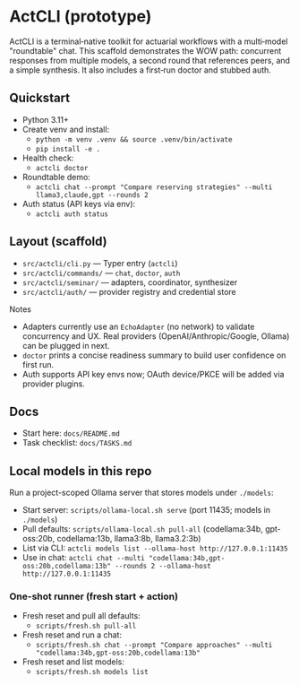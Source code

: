 # ActCLI (prototype)

ActCLI is a terminal‑native toolkit for actuarial workflows with a multi‑model "roundtable" chat. This scaffold demonstrates the WOW path: concurrent responses from multiple models, a second round that references peers, and a simple synthesis. It also includes a first‑run doctor and stubbed auth.

## Quickstart

- Python 3.11+
- Create venv and install:
  - `python -m venv .venv && source .venv/bin/activate`
  - `pip install -e .`
- Health check:
  - `actcli doctor`
- Roundtable demo:
  - `actcli chat --prompt "Compare reserving strategies" --multi llama3,claude,gpt --rounds 2`
- Auth status (API keys via env):
  - `actcli auth status`

## Layout (scaffold)
- `src/actcli/cli.py` — Typer entry (`actcli`)
- `src/actcli/commands/` — `chat`, `doctor`, `auth`
- `src/actcli/seminar/` — adapters, coordinator, synthesizer
- `src/actcli/auth/` — provider registry and credential store

Notes
- Adapters currently use an `EchoAdapter` (no network) to validate concurrency and UX. Real providers (OpenAI/Anthropic/Google, Ollama) can be plugged in next.
- `doctor` prints a concise readiness summary to build user confidence on first run.
- Auth supports API key envs now; OAuth device/PKCE will be added via provider plugins.

## Docs

- Start here: `docs/README.md`
- Task checklist: `docs/TASKS.md`

## Local models in this repo

Run a project-scoped Ollama server that stores models under `./models`:

- Start server: `scripts/ollama-local.sh serve` (port 11435; models in `./models`)
- Pull defaults: `scripts/ollama-local.sh pull-all` (codellama:34b, gpt-oss:20b, codellama:13b, llama3:8b, llama3.2:3b)
- List via CLI: `actcli models list --ollama-host http://127.0.0.1:11435`
- Use in chat: `actcli chat --multi "codellama:34b,gpt-oss:20b,codellama:13b" --rounds 2 --ollama-host http://127.0.0.1:11435`

### One-shot runner (fresh start + action)

- Fresh reset and pull all defaults:
  - `scripts/fresh.sh pull-all`
- Fresh reset and run a chat:
  - `scripts/fresh.sh chat --prompt "Compare approaches" --multi "codellama:34b,gpt-oss:20b,codellama:13b"`
- Fresh reset and list models:
  - `scripts/fresh.sh models list`
